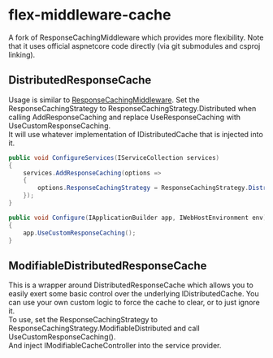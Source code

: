 # flex-middleware-cache
A fork of ResponseCachingMiddleware which provides more flexibility. Note that it uses official aspnetcore code directly (via git submodules and csproj linking).

## DistributedResponseCache
Usage is similar to [ResponseCachingMiddleware](https://docs.microsoft.com/en-us/aspnet/core/performance/caching/middleware?view=aspnetcore-3.1). Set the ResponseCachingStrategy to ResponseCachingStrategy.Distributed when calling AddResponseCaching and replace UseResponseCaching with UseCustomResponseCaching.<br>
It will use whatever implementation of IDistributedCache that is injected into it.

```c#
public void ConfigureServices(IServiceCollection services)
{
    services.AddResponseCaching(options =>
    {
        options.ResponseCachingStrategy = ResponseCachingStrategy.Distributed;
    });
}
```
```c#
public void Configure(IApplicationBuilder app, IWebHostEnvironment env)
{
    app.UseCustomResponseCaching();
}
```

## ModifiableDistributedResponseCache
This is a wrapper around DistributedResponseCache which allows you to easily exert some basic control over the underlying IDistributedCache. You can use your own custom logic to force the cache to clear, or to just ignore it.<br>
To use, set the ResponseCachingStrategy to ResponseCachingStrategy.ModifiableDistributed and call UseCustomResponseCaching().<br>
And inject IModifiableCacheController into the service provider.
